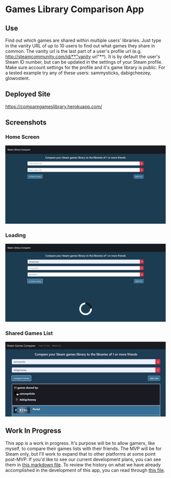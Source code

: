 # Games Library Comparison App

## Use
Find out which games are shared within multiple users' libraries. Just type in the vanity URL of up to 10 users to find out what games they share in common. The vanity url is the last part of a user's profile url (e.g. http://steamcommunity.com/id/**"vanity url"**). It is by default the user's Steam ID number, but can be updated in the settings of your Steam profile. Make sure account settings for the profile and it's game library is public. For a tested example try any of these users: sammysticks, dabigcheezey, glowostent.

## Deployed Site
https://comparegameslibrary.herokuapp.com/

## Screenshots
### Home Screen
![Screen Shot](./client/src/ScreenShots/SteamCompareHome.PNG)
### Loading
![Screen Shot](./client/src/ScreenShots/SteamLoading.PNG)
### Shared Games List
![Screen Shot](./client/src/ScreenShots/ComparedGames.JPG)

## Work In Progress

This app is a work in progress. It's purpose will be to allow gamers, like myself, to compare their games lists with their friends. The MVP will be for Steam only, but I'll work to expand that to other platforms at some point post-MVP. If you'd like to see our current development plans, you can see them in [this markdown file](./current-dev-plans.md). To review the history on what we have already accomplished in the development of this app, you can read through [this file](./dev-history.md).